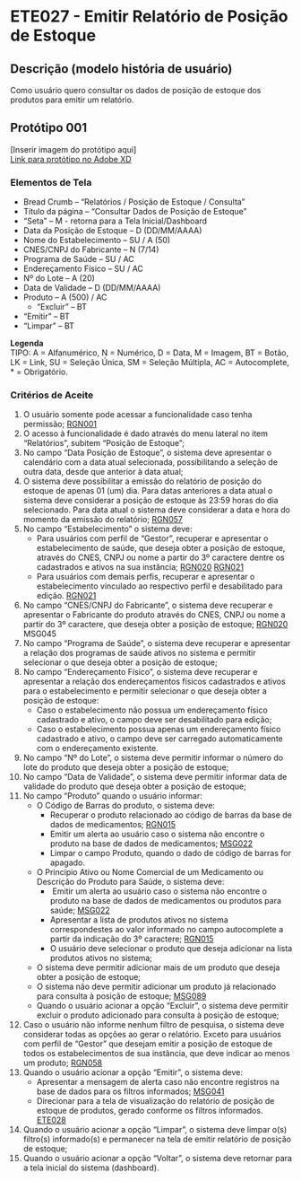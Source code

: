 # ETE027 - Emitir Relatório de Posição de Estoque

## Descrição (modelo história de usuário)
Como usuário quero consultar os dados de posição de estoque dos produtos para emitir um relatório. 

## Protótipo 001
[Inserir imagem do protótipo aqui]  
[Link para protótipo no Adobe XD](https://xd.adobe.com/view/153e76da-8687-401d-a008-4ba101ed6f9b-406d/)

### Elementos de Tela 
* Bread Crumb – “Relatórios / Posição de Estoque / Consulta” 
* Título da página – “Consultar Dados de Posição de Estoque” 
* “Seta” – M - retorna para a Tela Inicial/Dashboard 
* Data da Posição de Estoque – D (DD/MM/AAAA) 
* Nome do Estabelecimento – SU / A (50) 
* CNES/CNPJ do Fabricante – N (7/14) 
* Programa de Saúde – SU / AC 
* Endereçamento Físico – SU / AC 
* Nº do Lote – A (20) 
* Data de Validade – D (DD/MM/AAAA) 
* Produto – A (500) / AC 
    * “Excluir” – BT 
* “Emitir” – BT 
* “Limpar” – BT 

**Legenda**  
TIPO: A = Alfanumérico, N = Numérico, D = Data, M = Imagem, BT = Botão, LK = Link, SU = Seleção Única, SM = Seleção Múltipla, AC = Autocomplete, * = Obrigatório.
 
### Critérios de Aceite 
1. O usuário somente pode acessar a funcionalidade caso tenha permissão; [RGN001](DocumentoDeRegrasv2.md#rgn001) 
2. O acesso à funcionalidade é dado através do menu lateral no item “Relatórios”, subitem “Posição de Estoque”; 
3. No campo “Data Posição de Estoque”, o sistema deve apresentar o calendário com a data atual selecionada, possibilitando a seleção de outra data, desde que anterior à data atual; 
4. O sistema deve possibilitar a emissão do relatório de posição do estoque de apenas 01 (um) dia. Para datas anteriores a data atual o sistema deve considerar a posição de estoque às 23:59 horas do dia selecionado. Para data atual o sistema deve considerar a data e hora do momento da emissão do relatório; [RGN057](DocumentoDeRegrasv2.md#rgn057) 
5. No campo “Estabelecimento” o sistema deve: 
      * Para usuários com perfil de “Gestor”, recuperar e apresentar o estabelecimento de saúde, que deseja obter a posição de estoque, através do CNES, CNPJ ou nome a partir do 3º caractere dentre os cadastrados e ativos na sua instância; [RGN020](DocumentoDeRegrasv2.md#rgn020) [RGN021](DocumentoDeRegrasv2.md#rgn021) 
      * Para usuários com demais perfis, recuperar e apresentar o estabelecimento vinculado ao respectivo perfil e desabilitado para edição. [RGN021](DocumentoDeRegrasv2.md#rgn021) 
6. No campo “CNES/CNPJ do Fabricante”, o sistema deve recuperar e apresentar o Fabricante do produto através do CNES, CNPJ ou nome a partir do 3º caractere, que deseja obter a posição de estoque; [RGN020](DocumentoDeRegrasv2.md#rgn020) MSG045 
7. No campo “Programa de Saúde”, o sistema deve recuperar e apresentar a relação dos programas de saúde ativos no sistema e permitir selecionar o que deseja obter a posição de estoque; 
8. No campo “Endereçamento Físico”, o sistema deve recuperar e apresentar a relação dos endereçamentos físicos cadastrados e ativos para o estabelecimento e permitir selecionar o que deseja obter a posição de estoque:  
      * Caso o estabelecimento não possua um endereçamento físico cadastrado e ativo, o campo deve ser desabilitado para edição; 
      * Caso o estabelecimento possua apenas um endereçamento físico cadastrado e ativo, o campo deve ser carregado automaticamente com o endereçamento existente. 
9. No campo “Nº do Lote”, o sistema deve permitir informar o número do lote do produto que deseja obter a posição de estoque; 
10. No campo “Data de Validade”, o sistema deve permitir informar data de validade do produto que deseja obter a posição de estoque; 
11. No campo “Produto” quando o usuário informar: 
    * O Código de Barras do produto, o sistema deve: 
        * Recuperar o produto relacionado ao código de barras da base de dados de medicamentos; [RGN015](DocumentoDeRegrasv2.md#rgn015) 
        * Emitir um alerta ao usuário caso o sistema não encontre o produto na base de dados de medicamentos; [MSG022](DocumentoDeMensagensv2.md#msg022) 
        * Limpar o campo Produto, quando o dado de código de barras for apagado. 
    * O Princípio Ativo ou Nome Comercial de um Medicamento ou Descrição do Produto para Saúde, o sistema deve: 
        *  Emitir um alerta ao usuário caso o sistema não encontre o produto na base de dados de medicamentos ou produtos para saúde; [MSG022](DocumentoDeMensagensv2.md#msg022) 
        * Apresentar a lista de produtos ativos no sistema correspondestes ao valor informado no campo autocomplete a partir da indicação do 3º caractere; [RGN015](DocumentoDeRegrasv2.md#rgn015) 
        * O usuário deve selecionar o produto que deseja adicionar na lista produtos ativos no sistema; 
    * O sistema deve permitir adicionar mais de um produto que deseja obter a posição de estoque; 
    * O sistema não deve permitir adicionar um produto já relacionado para consulta à posição de estoque; [MSG089](DocumentoDeMensagensv2.md#msg089) 
    * Quando o usuário acionar a opção “Excluir”, o sistema deve permitir excluir o produto adicionado para consulta à posição de estoque; 
12. Caso o usuário não informe nenhum filtro de pesquisa, o sistema deve considerar todas as opções ao gerar o relatório. Exceto para usuários com perfil de “Gestor” que desejam emitir a posição de estoque de todos os estabelecimentos de sua instância, que deve indicar ao menos um produto; [RGN058](DocumentoDeRegrasv2.md#rgn058) 
13. Quando o usuário acionar a opção “Emitir”, o sistema deve: 
    * Apresentar a mensagem de alerta caso não encontre registros na base de dados para os filtros informados; [MSG041](DocumentoDeMensagensv2.md#msg041) 
    * Direcionar para a tela de visualização do relatório de posição de estoque de produtos, gerado conforme os filtros informados. [ETE028](ETE028.md)
14. Quando o usuário acionar a opção “Limpar”, o sistema deve limpar o(s) filtro(s) informado(s) e permanecer na tela de emitir relatório de posição de estoque; 
15. Quando o usuário acionar a opção “Voltar”, o sistema deve retornar para a tela inicial do sistema (dashboard). 